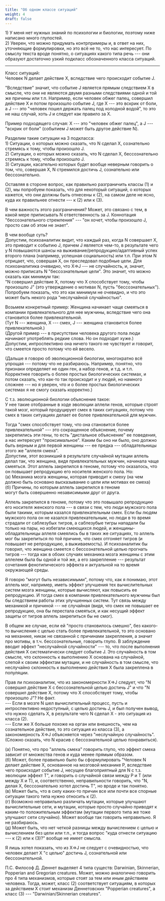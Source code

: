```yaml
---
title: "Об одном классе ситуаций"
weight: 4
draft: false
---
```


1\) У меня нет нужных знаний по психологии и биологии, поэтому ниже написано много глупостей. 
<br style="line-height:0.5em;">
2\) Уверен, что можно придумать контрпримеры и, в ответ на них, уточняющие формулировки, но это всё не то, что нас интересует. По смыслу текста вроде понятно, о ситуациях какого типа речь --- они образуют достаточно узкий подкласс обозначенного класса ситуаций. 

---

Класс ситуаций: 
<br style="line-height:0.5em;">
Человек N делает действие Х, вследствие чего происходит событие J. 

"Вследствие" значит, что событие J является прямым следствием Х в смысле, что они не являются двумя разными следствиями одной и той же причины или т.п. 
Например, если человек обжег палец, совершил действие Х и потом произошло событие J, где Х --- это вскрик от боли, а J --- это "человек пошел держать палец под холодной водой", то это не наш случай, хоть J и следует как правило за Х. 

Пример подходящего случая: Х --- это "человек обжег палец", а J --- "вскрик от боли" (событием J может быть другое действие N). 

Разделим такие ситуации на 3 подкласса: 
<br style="line-height:0.5em;">
1\) Ситуации, о которых можно сказать, что N сделал Х, сознательно стремясь к тому, чтобы произошло J. 
<br style="line-height:0.5em;">
2\) Ситуации, о которых можно сказать, что N сделал Х, бессознательно стремясь к тому, чтобы произошло J. 
<br style="line-height:0.5em;">
3\) Ситуации, касательно которых будет вообще неверным говорить о том, что, совершая Х, N стремился достичь J, сознательно или бессознательно. 

Оставляя в стороне вопрос, как правильно разграничить классы (1) и (2), мы попробуем показать, что для некоторый ситуаций, о которых кажется, что они должны быть отнесены к (2), на самом деле не ясно, куда их правильнее отнести --- к (2) или к (3). 

В чем важность этого разграничения? Может, это связано с тем, в какой мере приписывать N ответственность за J. Коннотация "бессознательного стремления" --- "он хочет, чтобы произошло J, просто сам об этом не знает". 

В чем вообще суть? 
<br style="line-height:0.5em;">
Допустим, психоаналитик видит, что каждый раз, когда N совершает Х, это приводит к событию J, причем J является чем-то, в результате чего у N повышаются шансы на выживание/репродукцию/адаптивный успех второго плана (например, успешная социальность) или т.п. При этом N отрицает, что, совершая Х, он преследовал подобные цели. Для психоаналитика очевидно, что X=>J --- не случайность, и, значит, можно приписать N "бессознательные цели". Это значит, что можно сказать как минимум так: 
<br style="line-height:0.5em;">
"N совершил действие X, потому что X способствует тому, чтобы произошло J" (это утверждение о мотивах N, пусть "бессознательных"). 
<br style="line-height:0.5em;">
Попробуем показать, что это как минимум не очевидно, и что это может быть некого рода "неслучайной случайностью". 

Возьмем конкретный пример: 
Женщина начинает чаще смеяться в компании привлекательного для нее мужчины, вследствие чего она становится более привлекательной. 
<br style="line-height:0.5em;">
(Тут N --- женщина, X --- смех, J --- женщина становится более привлекательной.) 
<br style="line-height:0.5em;">
(Другой пример --- в присутствии человека другого пола люди начинают употреблять редкие слова. Но он подходит хуже.)
<br style="line-height:0.5em;">
Допустим, интроспективно она ничего такого не чувствует и говорит, что смеется просто потому что ей весело. 

(Дальше я говорю об эволюционной биологии, многократно всё упрощая --- потому что не разбираюсь. Например, понятно, что признаки определяет не один ген, а набор генов, и т.д. и т.п. 
<br style="line-height:0.5em;">
Корректнее говорить о более простых биологических системах, и потом сказать, что как-то так происходит и у людей, но намного сложнее --- но я уверен, что и о более простых биологических системах я не смогу сказать корректно.)

С т.з. эволюционной биологии объяснение такое: 
<br style="line-height:0.5em;">
У нее такие отобранные в ходе эволюции аллели генов, которые строят такой мозг, который продуцирует смех в таких ситуациях, потому что смех в таких ситуациях делает ее более привлекательной для мужчин. 

Тогда "смех способствует тому, что она становится более привлекательной" --- это сокращенное объяснение, почему закрепились эти гены, то есть "дистальное объяснение" ее поведения, а нас интересует "проксимальное". Каким бы оно ни было, оно должно быть верным и для первой женщины --- ее предка --- обладательницы этого же "аллеля смеха". 
<br style="line-height:0.5em;">
Допустим, этот возникший в результате случайной мутации аллель делал так, что женщина, видя привлекательных мужчин, начинала чаще смеяться. Этот аллель закрепился в геноме, потому что оказалось, что он повышает репродукцию его носителя женского пола. Но: 
<br style="line-height:0.5em;">
(а) Механика мозга женщины, которая приводит к смеху (на чем должно быть основано высказывание о цели или мотивах ее смеха)
<br style="line-height:0.5em;">
(б) Причины, по которым аллель закрепился в геноме 
<br style="line-height:0.5em;">
могут быть совершенно независимыми друг от друга. 

Аллель закрепился в геноме, потому что это повышало репродукцию его носителя женского пола --- в связи с тем, что люди мужского пола были такими, которым казался привлекательным смех. Если бы людям мужского пола он не казался привлекательным, но люди в то время страдали от саблезубых тигров, а саблезубые тигры нападали бы только на пары, но избегали смеющихся людей, и женщины-обладательницы аллеля смеялись бы в таких же ситуациях, то аллель мог бы закрепиться по той причине, что смех отгоняет тигров (и повышает не репродукцию, а выживаемость). И психоаналитик бы говорил, что женщина смеется с бессознательной целью прогнать тигров --- тогда как в обоих случаях механика мозга женщины с этим аллелем была бы одной и той же, а его закрепление --- результат сочетания фенотипического эффекта и актуальной на то время окружающей среды. 

Я говорю "могут быть независимыми", потому что, как я понимаю, этот аллель мог, например, иметь эффект улучшения тех вычислительных систем мозга женщины, которые вычисляют, как повысить ее репродукцию. И тогда смех в компании привлекательного мужчины был бы следствием работы этих улучшенных систем. Тут связь между механикой и причиной --- не случайная (видя, что смех не повышает ее репродукцию, она бы перестала смеяться, и как несущий эффект защиты от тигров аллель закрепиться бы не смог). 

В общем же случае, если ей "просто становилось смешно", без какого-то вычисления с целью стать более привлекательной, то это основано на механике, никак не связанной с причинами закрепления, а значит про мотивы, в т.ч. бессознательные, говорить глупо. В заблуждение вводит эффект "неслучайной случайности" --- то, что после выполнения действия X систематически следует событие J. Это случайность в том смысле, что склонность к выполнению Х основана на случайной, слепой к своим эффектам мутации, и не случайность в том смысле, что неслучайно склонность к выполнению действия Х была закреплена в популяции. 

Прав ли психоаналитик, что из закономерности X=>J следует, что "N совершил действие X с бессознательной целью достичь J" и что "N совершил действие X, потому что X способствует тому, чтобы произошло J"? Не факт. 
<br style="line-height:0.5em;">
--- Если в мозге N шел вычислительный процесс, пусть и интроспективно недоступный, с целью достичь J, и был получен вывод, что нужно сделать X, в результате чего N сделал X - это ситуация из класса (2). 
<br style="line-height:0.5em;">
--- Если же X больше похоже на орган или внешность, чем на сознательное действие, то это ситуация из класса (3), а закономерность X=>J объясняется через "неслучайную случайность". 
<br style="line-height:0.5em;">
(Сложно сказать, что N красив с бессознательной целью понравиться). 

(а) Понятно, что про "аллель смеха" говорить глупо, что эффект смеха зависит от множества генов и куда менее прямым образом. 
<br style="line-height:0.5em;">
(б) Может, более правильно было бы сформулировать "Человек N делает действие Х, основанное на мозговой механике P, вследствие чего происходит событие J, несущее благоприятный для N с т.з. эволюции эффект T", и говорить о случайной связи между P и Т (или между X и Т), и, соответственно, неправильности говорить, что "N, делая Х, бессознательно хотел достичь T", но вроде и так понятно. 
<br style="line-height:0.5em;">
(в) Может быть, что в силу каких-то причин все или почти все спорные ситуации такого типа нужно относить к (2). 
<br style="line-height:0.5em;">
(г) Возможно неправильно различать мутации, которые улучшают вычислительные сети, и мутации, которые просто случайно приводят к каким-то положительным эффектам (мутации первого типа же тоже улучшают сети случайно). Может вообще так говорить неправильно. Я не разбираюсь. 
<br style="line-height:0.5em;">
(д) Может быть, что нет четкой разницы между вычислением с целью и вычислением без цели или т.п., и тогда вопрос "куда отнести ситуацию --- к (2) или к (3)?" вообще не имеет смысла.

Я лишь хотел показать, что из X=>J не следует с очевидностью, что человек делает X "с целью" достичь J, сознательной или бессознательной. 

П.С. Философ Д. Деннет выделяет 4 типа существ: Darwinian, Skinnerian, Popperian and Gregorian creatures. Может, можно аналогично говорить про 4 типа механизмов, которые стоят за тем или иным действием человека. Тогда, может, класс (2) соответствует ситуациям, в которых за действием X стоит механизм Деннетовских "Popperian creatures", а класс (3) --- "Darwinian/Skinnerian creatures". 

